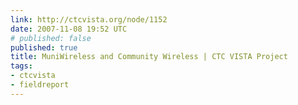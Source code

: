```yaml
---
link: http://ctcvista.org/node/1152
date: 2007-11-08 19:52 UTC
# published: false
published: true
title: MuniWireless and Community Wireless | CTC VISTA Project
tags:
- ctcvista
- fieldreport
---
```



